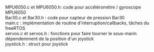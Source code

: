 MPU6050.c et MPU6050.h: code pour accéléromètre / gyroscope MPU6050 <br/>
Bar30.c et Bar30.h      : code pour capteur de pression Bar30 <br/>
main.c                : implémentation de routine d'interruption/callbacks, tâches du freeRTOS <br/>
servos.c et servos.h    : fonctions pour faire tourner le sous-marin  dépendemment de la position d'un joystick <br/>
joystick.h            : struct pour joystick <br/>
